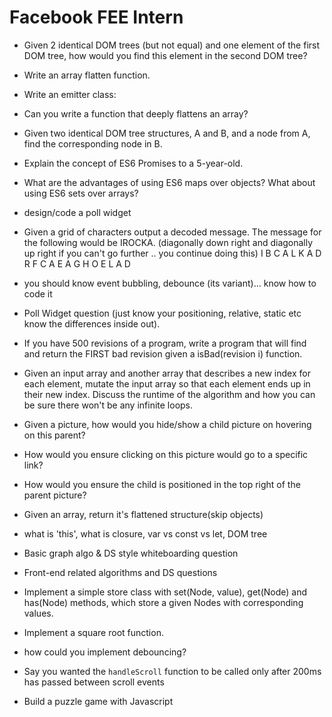 # Facebook FEE Intern
*  Given 2 identical DOM trees (but not equal) and one element of the first DOM tree, how would you find this element in the second DOM tree?  
*  Write an array flatten function.  
*  Write an emitter class:
*  Can you write a function that deeply flattens an array?  
*  Given two identical DOM tree structures, A and B, and a node from A, find the corresponding node in B.  
*  Explain the concept of ES6 Promises to a 5-year-old.  
*  What are the advantages of using ES6 maps over objects? What about using ES6 sets over arrays?  
*  design/code a poll widget

*  Given a grid of characters output a decoded message. The message for the following would be IROCKA. (diagonally down right and diagonally up right if you can't go further .. you continue doing this)
I B C A L K A
D R F C A E A
G H O E L A D

*  you should know event bubbling, debounce (its variant)... know how to code it 
*  Poll Widget question (just know your positioning, relative, static etc know the differences inside out). 
*  If you have 500 revisions of a program, write a program that will find and return the FIRST bad revision given a isBad(revision i) function.  
*  Given an input array and another array that describes a new index for each element, mutate the input array so that each element ends up in their new index. Discuss the runtime of the algorithm and how you can be sure there won't be any infinite loops.  
*  Given a picture, how would you hide/show a child picture on hovering on this parent?  
*  How would you ensure clicking on this picture would go to a specific link?  
*  How would you ensure the child is positioned in the top right of the parent picture?  
*  Given an array, return it's flattened structure(skip objects)  
*  what is 'this', what is closure, var vs const vs let, DOM tree  
*  Basic graph algo & DS style whiteboarding question  
*  Front-end related algorithms and DS questions  
*  Implement a simple store class with set(Node, value), get(Node) and has(Node) methods, which store a given Nodes with corresponding values.  
*  Implement a square root function.
*  how could you implement debouncing?
*  Say you wanted the `handleScroll` function to be called only after 200ms has passed between scroll events
*  Build a puzzle game with Javascript

